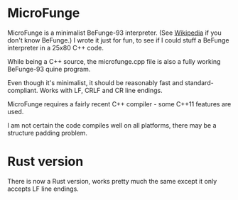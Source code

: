 MicroFunge
===

MicroFunge is a minimalist BeFunge-93 interpreter.
(See [Wikipedia](https://en.wikipedia.org/wiki/Befunge) if you don't know BeFunge.)
I wrote it just for fun, to see if I could stuff a BeFunge interpreter in a 25x80 C++ code.

While being a C++ source, the microfunge.cpp file is also a fully working BeFunge-93 quine program.

Even though it's minimalist, it should be reasonably fast and standard-compliant.
Works with LF, CRLF and CR line endings.

MicroFunge requires a fairly recent C++ compiler - some C++11 features are used.

I am not certain the code compiles well on all platforms, there may be a structure
padding problem.


Rust version
===

There is now a Rust version, works pretty much the same except it only accepts LF line endings.
